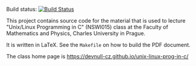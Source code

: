 Build status: [![Build Status](https://travis-ci.org/devnull-cz/unix-linux-prog-in-c.svg?branch=master)](https://travis-ci.org/devnull-cz/unix-linux-prog-in-c)

This project contains source code for the material that is used to lecture
"Unix/Linux Programming in C" (NSWI015) class at the Faculty of Mathematics and
Physics, Charles University in Prague.

It is written in LaTeX.  See the `Makefile` on how to build the PDF document.

The class home page is https://devnull-cz.github.io/unix-linux-prog-in-c/
